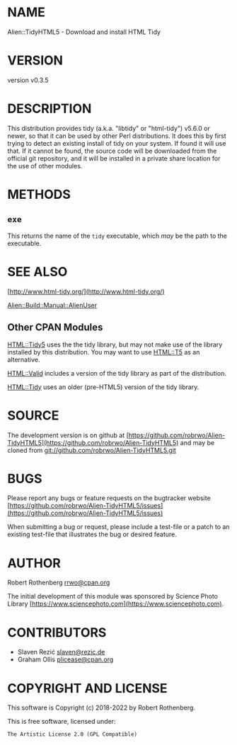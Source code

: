 # NAME

Alien::TidyHTML5 - Download and install HTML Tidy

# VERSION

version v0.3.5

# DESCRIPTION

This distribution provides tidy (a.k.a. "libtidy" or "html-tidy")
v5.6.0 or newer, so that it can be used by other Perl
distributions. It does this by first trying to detect an existing
install of tidy on your system. If found it will use that. If it
cannot be found, the source code will be downloaded from the official
git repository, and it will be installed in a private share location
for the use of other modules.

# METHODS

## `exe`

This returns the name of the `tidy` executable, which _may_ be
the path to the executable.

# SEE ALSO

[http://www.html-tidy.org/](http://www.html-tidy.org/)

[Alien::Build::Manual::AlienUser](https://metacpan.org/pod/Alien%3A%3ABuild%3A%3AManual%3A%3AAlienUser)

## Other CPAN Modules

[HTML::Tidy5](https://metacpan.org/pod/HTML%3A%3ATidy5) uses the the tidy library, but may not make use of the
library installed by this distribution. You may want to use
[HTML::T5](https://metacpan.org/pod/HTML%3A%3AT5) as an alternative.

[HTML::Valid](https://metacpan.org/pod/HTML%3A%3AValid) includes a version of the tidy library as part of the
distribution.

[HTML::Tidy](https://metacpan.org/pod/HTML%3A%3ATidy) uses an older (pre-HTML5) version of the tidy library.

# SOURCE

The development version is on github at [https://github.com/robrwo/Alien-TidyHTML5](https://github.com/robrwo/Alien-TidyHTML5)
and may be cloned from [git://github.com/robrwo/Alien-TidyHTML5.git](git://github.com/robrwo/Alien-TidyHTML5.git)

# BUGS

Please report any bugs or feature requests on the bugtracker website
[https://github.com/robrwo/Alien-TidyHTML5/issues](https://github.com/robrwo/Alien-TidyHTML5/issues)

When submitting a bug or request, please include a test-file or a
patch to an existing test-file that illustrates the bug or desired
feature.

# AUTHOR

Robert Rothenberg <rrwo@cpan.org>

The initial development of this module was sponsored by Science Photo
Library [https://www.sciencephoto.com](https://www.sciencephoto.com).

# CONTRIBUTORS

- Slaven Rezić <slaven@rezic.de>
- Graham Ollis <plicease@cpan.org>

# COPYRIGHT AND LICENSE

This software is Copyright (c) 2018-2022 by Robert Rothenberg.

This is free software, licensed under:

```
The Artistic License 2.0 (GPL Compatible)
```
